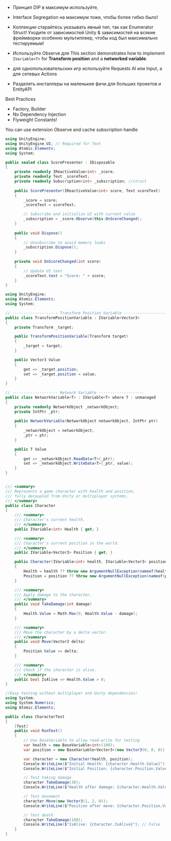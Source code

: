
- Принцип DIP в максимум используйте, 
- Interface Segregation на максимум тоже, чтобы более гибко было!
- Коллекции старайтесь указывать явный тип, так как Enumerator Struct!
Уходите от зависимостей Unity & зависимостей на всякие фреймворки особенно мультиплеер, чтобы код был максимально тестируемым!
- Используйте Observe для 
This section demonstrates how to implement `IVariable<T>` for **Transform position** and a **networked variable**.

- для однопользовательских игр используйте Requests AI или Input, а для сетевых Actions

- Разделять инсталлеры на маленькие фичи для больших проектов и EntityAPI

Best Practices
- Factory, Builder
- No Dependency Injection
- Flyweight Constants!


You can use extension Observe and cache subscription handle
```csharp
using UnityEngine;
using UnityEngine.UI; // Required for Text
using Atomic.Elements;
using System;

public sealed class ScorePresenter : IDisposable
{
    private readonly IReactiveValue<int> _score;
    private readonly Text _scoreText;
    private readonly Subscription<int> _subscription; //struct
    
    public ScorePresenter(IReactiveValue<int> score, Text scoreText)
    {
        _score = score;
        _scoreText = scoreText;

        // Subscribe and initialize UI with current value
        _subscription = _score.Observe(this.OnScoreChanged);
    }
    
    public void Dispose()
    {
        // Unsubscribe to avoid memory leaks
        _subscription.Dispose();
    }
    
    private void OnScoreChanged(int score)
    {
        // Update UI text
        _scoreText.text = "Score: " + score;
    }
}
```

```csharp
using UnityEngine;
using Atomic.Elements;
using System;

// -------------------- Transform Position Variable --------------------
public class TransformPositionVariable : IVariable<Vector3>
{
    private Transform _target;

    public TransformPositionVariable(Transform target)
    {
        _target = target;
    }

    public Vector3 Value
    {
        get => _target.position;
        set => _target.position = value;
    }
}

// -------------------- Network Variable --------------------
public class NetworkVariable<T> : IVariable<T> where T : unmanaged
{
    private readonly NetworkObject _networkObject;
    private IntPtr _ptr;
    
    public NetworkVariable(NetworkObject networkObject, IntPtr ptr)
    {
        _networkObject = networkObject;
        _ptr = ptr;
    }

    public T Value
    {
        get => _networkObject.ReadData<T>(_ptr);
        set => _networkObject.WriteData<T>(_ptr, value);
    }
}


/// <summary>
/// Represents a game character with health and position,
/// fully decoupled from Unity or multiplayer systems.
/// </summary>
public class Character
{
    /// <summary>
    /// Character's current health.
    /// </summary>
    public IVariable<int> Health { get; }

    /// <summary>
    /// Character's current position in the world.
    /// </summary>
    public IVariable<Vector3> Position { get; }

    public Character(IVariable<int> health, IVariable<Vector3> position)
    {
        Health = health ?? throw new ArgumentNullException(nameof(health));
        Position = position ?? throw new ArgumentNullException(nameof(position));
    }

    /// <summary>
    /// Apply damage to the character.
    /// </summary>
    public void TakeDamage(int damage)
    {
        Health.Value = Math.Max(0, Health.Value - damage);
    }

    /// <summary>
    /// Move the character by a delta vector.
    /// </summary>
    public void Move(Vector3 delta)
    {
        Position.Value += delta;
    }

    /// <summary>
    /// Check if the character is alive.
    /// </summary>
    public bool IsAlive => Health.Value > 0;
}

//Easy testing without multiplayer and Unity dependencies!
using System;
using System.Numerics;
using Atomic.Elements;

public class CharacterTest
{
    [Test]
    public void RunTest()
    {
        // Use BaseVariable to allow read-write for testing
        var health = new BaseVariable<int>(100);
        var position = new BaseVariable<Vector3>(new Vector3(0, 0, 0));

        var character = new Character(health, position);
        Console.WriteLine($"Initial Health: {character.Health.Value}"); // 100
        Console.WriteLine($"Initial Position: {character.Position.Value}"); // (0,0,0)

        // Test taking damage
        character.TakeDamage(30);
        Console.WriteLine($"Health after damage: {character.Health.Value}"); // 70

        // Test movement
        character.Move(new Vector3(1, 2, 0));
        Console.WriteLine($"Position after move: {character.Position.Value}"); // (1,2,0)

        // Test death
        character.TakeDamage(100);
        Console.WriteLine($"IsAlive: {character.IsAlive}"); // False
    }
}
```
